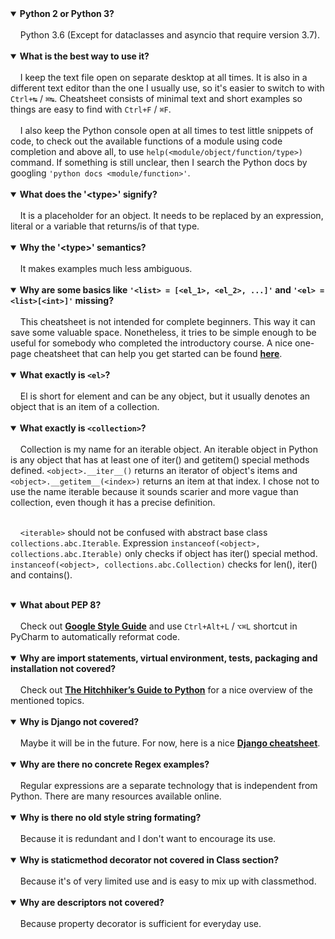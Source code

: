 <details open><summary><strong>Python 2 or Python 3?</strong></summary><br>
&nbsp;&nbsp;&nbsp;&nbsp;Python 3.6 (Except for dataclasses and asyncio that require version 3.7).
</details><br>

<details open><summary><strong>What is the best way to use it?</strong></summary><br>
&nbsp;&nbsp;&nbsp;&nbsp;I keep the text file open on separate desktop at all times. It is also in a different text editor than the one I usually use, so it's easier to switch to with <code>Ctrl+↹</code> / <code>⌘↹</code>. Cheatsheet consists of minimal text and short examples so things are easy to find with <code>Ctrl+F</code> / <code>⌘F</code>.<br><br>
&nbsp;&nbsp;&nbsp;&nbsp;I also keep the Python console open at all times to test little snippets of code, to check out the available functions of a module using code completion and above all, to use <code>help(&lt;module/object/function/type&gt;)</code> command. If something is still unclear, then I search the Python docs by googling <code>'python docs &lt;module/function&gt;'</code>.
</details><br>

<details open><summary><strong>What does the '&lt;type&gt;' signify?</strong></summary><br>
&nbsp;&nbsp;&nbsp;&nbsp;It is a placeholder for an object. It needs to be replaced by an expression, literal or a variable that returns/is of that type.
</details><br>

<details open><summary><strong>Why the '&lt;type&gt;' semantics?</strong></summary><br>
&nbsp;&nbsp;&nbsp;&nbsp;It makes examples much less ambiguous.
</details><br>

<details open><summary><strong>Why are some basics like <code>'&lt;list&gt; = [&lt;el_1&gt;, &lt;el_2&gt;, ...]'</code> and <code>'&lt;el&gt; = &lt;list&gt;[&lt;int&gt;]'</code> missing?</strong></summary><br>
&nbsp;&nbsp;&nbsp;&nbsp;This cheatsheet is not intended for complete beginners. This way it can save some valuable space. Nonetheless, it tries to be simple enough to be useful for somebody who completed the introductory course. A nice one-page cheatsheet that can help you get started can be found <b><a href="https://github.com/kickstartcoding/cheatsheets/blob/master/build/topical/python.pdf">here</a></b>.</details><br>

<details open><summary><strong>What exactly is <code>&lt;el&gt;</code>?</strong></summary><br>
&nbsp;&nbsp;&nbsp;&nbsp;El is short for element and can be any object, but it usually denotes an object that is an item of a collection.
</details><br>

<details open><summary><strong>What exactly is <code>&lt;collection&gt;</code>?</strong></summary><br>
&nbsp;&nbsp;&nbsp;&nbsp;Collection is my name for an iterable object. An iterable object in Python is any object that has at least one of iter() and getitem() special methods defined. <code>&lt;object&gt;.__iter__()</code> returns an iterator of object's items and <code>&lt;object&gt;.__getitem__(&lt;index&gt;)</code> returns an item at that index. I chose not to use the name iterable because it sounds scarier and more vague than collection, even though it has a precise definition.<br><br>

&nbsp;&nbsp;&nbsp;&nbsp;<code>&lt;iterable&gt;</code> should not be confused with abstract base class <code>collections.abc.Iterable</code>. Expression <code>instanceof(&lt;object&gt;, collections.abc.Iterable)</code> only checks if object has iter() special method. <code>instanceof(&lt;object&gt;, collections.abc.Collection)</code> checks for len(), iter() and contains().
</details><br>

<details open><summary><strong>What about PEP 8?</strong></summary><br>
&nbsp;&nbsp;&nbsp;&nbsp;Check out <b><a href="https://google.github.io/styleguide/pyguide.html">Google Style Guide</a></b> and use <code>Ctrl+Alt+L</code> / <code>⌥⌘L</code> shortcut in PyCharm to automatically reformat code.
</details><br>

<details open><summary><strong>Why are import statements, virtual environment, tests, packaging and installation not covered?</strong></summary><br>
&nbsp;&nbsp;&nbsp;&nbsp;Check out <b><a href="https://docs.python-guide.org/">The Hitchhiker’s Guide to Python</a></b> for a nice overview of the mentioned topics.
</details><br>

<details open><summary><strong>Why is Django not covered?</strong></summary><br>
&nbsp;&nbsp;&nbsp;&nbsp;Maybe it will be in the future. For now, here is a nice <b><a href="https://github.com/kickstartcoding/cheatsheets/blob/master/build/topical/django.jpg">Django cheatsheet</a></b>.
</details><br>

<details open><summary><strong>Why are there no concrete Regex examples?</strong></summary><br>
&nbsp;&nbsp;&nbsp;&nbsp;Regular expressions are a separate technology that is independent from Python. There are many resources available online.
</details><br>

<details open><summary><strong>Why is there no old style string formating?</strong></summary><br>
&nbsp;&nbsp;&nbsp;&nbsp;Because it is redundant and I don't want to encourage its use.
</details><br>

<details open><summary><strong>Why is staticmethod decorator not covered in Class section?</strong></summary><br>
&nbsp;&nbsp;&nbsp;&nbsp;Because it's of very limited use and is easy to mix up with classmethod.
</details><br>

<details open><summary><strong>Why are descriptors not covered?</strong></summary><br>
&nbsp;&nbsp;&nbsp;&nbsp;Because property decorator is sufficient for everyday use.
</details><br>